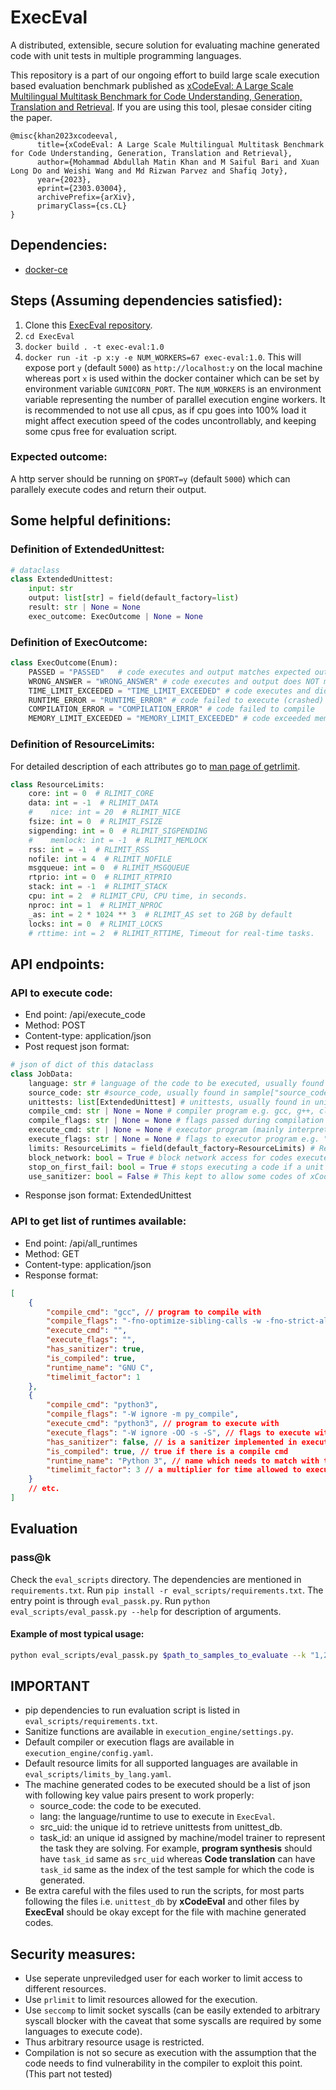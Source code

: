 # ExecEval

A distributed, extensible, secure solution for evaluating machine generated code with unit tests in multiple programming languages.

This repository is a part of our ongoing effort to build large scale execution based evaluation benchmark published as [xCodeEval: A Large Scale Multilingual Multitask Benchmark for Code Understanding, Generation, Translation and Retrieval](https://arxiv.org/abs/2303.03004). If you are using this tool, plesae consider citing the paper.

```
@misc{khan2023xcodeeval,
      title={xCodeEval: A Large Scale Multilingual Multitask Benchmark for Code Understanding, Generation, Translation and Retrieval}, 
      author={Mohammad Abdullah Matin Khan and M Saiful Bari and Xuan Long Do and Weishi Wang and Md Rizwan Parvez and Shafiq Joty},
      year={2023},
      eprint={2303.03004},
      archivePrefix={arXiv},
      primaryClass={cs.CL}
}
```


## Dependencies:

-   [docker-ce](https://docs.docker.com/engine/install/)

## Steps (Assuming dependencies satisfied):

1. Clone this [ExecEval repository](https://github.com/ntunlp/ExecEval).
2. `cd ExecEval`
3. `docker build . -t exec-eval:1.0`
4. `docker run -it -p x:y -e NUM_WORKERS=67 exec-eval:1.0`. This will expose port `y` (default `5000`) as `http://localhost:y` on the local machine whereas port `x` is used within the docker container which can be set by environment variable `GUNICORN_PORT`. The `NUM_WORKERS` is an environment variable representing the number of parallel execution engine workers. It is recommended to not use all cpus, as if cpu goes into 100% load it might affect execution speed of the codes uncontrollably, and keeping some cpus free for evaluation script.

### Expected outcome:

A http server should be running on `$PORT=y` (default `5000`) which can parallely execute codes and return their output.

## Some helpful definitions:

### Definition of ExtendedUnittest:

```py
# dataclass
class ExtendedUnittest:
    input: str
    output: list[str] = field(default_factory=list)
    result: str | None = None
    exec_outcome: ExecOutcome | None = None
```

### Definition of ExecOutcome:

```py
class ExecOutcome(Enum):
    PASSED = "PASSED"   # code executes and output matches expected output
    WRONG_ANSWER = "WRONG_ANSWER" # code executes and output does NOT matches expected output
    TIME_LIMIT_EXCEEDED = "TIME_LIMIT_EXCEEDED" # code executes and didn't exit in time, output is ignored in this case
    RUNTIME_ERROR = "RUNTIME_ERROR" # code failed to execute (crashed)
    COMPILATION_ERROR = "COMPILATION_ERROR" # code failed to compile
    MEMORY_LIMIT_EXCEEDED = "MEMORY_LIMIT_EXCEEDED" # code exceeded memory limit during execution
```

### Definition of ResourceLimits:

For detailed description of each attributes go to [man page of getrlimit](https://man7.org/linux/man-pages/man2/getrlimit.2.html).

```py
class ResourceLimits:
    core: int = 0  # RLIMIT_CORE
    data: int = -1  # RLIMIT_DATA
    #    nice: int = 20  # RLIMIT_NICE
    fsize: int = 0  # RLIMIT_FSIZE
    sigpending: int = 0  # RLIMIT_SIGPENDING
    #    memlock: int = -1  # RLIMIT_MEMLOCK
    rss: int = -1  # RLIMIT_RSS
    nofile: int = 4  # RLIMIT_NOFILE
    msgqueue: int = 0  # RLIMIT_MSGQUEUE
    rtprio: int = 0  # RLIMIT_RTPRIO
    stack: int = -1  # RLIMIT_STACK
    cpu: int = 2  # RLIMIT_CPU, CPU time, in seconds.
    nproc: int = 1  # RLIMIT_NPROC
    _as: int = 2 * 1024 ** 3  # RLIMIT_AS set to 2GB by default
    locks: int = 0  # RLIMIT_LOCKS
    # rttime: int = 2  # RLIMIT_RTTIME, Timeout for real-time tasks.
```

## API endpoints:

### API to execute code:

-   End point: /api/execute_code
-   Method: POST
-   Content-type: application/json
-   Post request json format:

```py
# json of dict of this dataclass
class JobData:
    language: str # language of the code to be executed, usually found in sample["lang"] field
    source_code: str #source_code, usually found in sample["source_code"] field
    unittests: list[ExtendedUnittest] # unittests, usually found in unittest_db[sample["src_uid"]] field which do contain more key value pairs than input, output; so skip them
    compile_cmd: str | None = None # compiler program e.g. gcc, g++, clang++, go, rustc, javac
    compile_flags: str | None = None # flags passed during compilation e.g. "-std=c++11 -lm -static ...
    execute_cmd: str | None = None # executor program (mainly interpreter for interpreted languages) e.g. python2, pypy2, ruby, php
    execute_flags: str | None = None # flags to executor program e.g. "-o -nologo", "-W ignore
    limits: ResourceLimits = field(default_factory=ResourceLimits) # Resource limits
    block_network: bool = True # block network access for codes executed by ExecEval (True is safer)
    stop_on_first_fail: bool = True # stops executing a code if a unit test fails (True for faster execution)
    use_sanitizer: bool = False # This kept to allow some codes of xCodeEval (e.g. MS C++) to execute on linux during testing ExecEval with xCodeEval test data. (False should be ok)

```

-   Response json format: ExtendedUnittest

### API to get list of runtimes available:

-   End point: /api/all_runtimes
-   Method: GET
-   Content-type: application/json
-   Response format:

```json
[
	{
		"compile_cmd": "gcc", // program to compile with
		"compile_flags": "-fno-optimize-sibling-calls -w -fno-strict-aliasing -DONLINE_JUDGE -include limits.h -fno-asm -s -O2 -DONLINE_JUDGE -include math.h -static -lm", // default compiler flags
		"execute_cmd": "",
		"execute_flags": "",
		"has_sanitizer": true,
		"is_compiled": true,
		"runtime_name": "GNU C",
		"timelimit_factor": 1
	},
	{
		"compile_cmd": "python3",
		"compile_flags": "-W ignore -m py_compile",
		"execute_cmd": "python3", // program to execute with
		"execute_flags": "-W ignore -OO -s -S", // flags to execute with
		"has_sanitizer": false, // is a sanitizer implemented in execution_engine/settings.py
		"is_compiled": true, // true if there is a compile cmd
		"runtime_name": "Python 3", // name which needs to match with the language passed in api for execute code
		"timelimit_factor": 3 // a multiplier for time allowed to execute as some languages are slower than others
	}
	// etc.
]
```

## Evaluation

### pass@k

Check the `eval_scripts` directory. The dependencies are mentioned in `requirements.txt`. Run `pip install -r eval_scripts/requirements.txt`. The entry point is through `eval_passk.py`. Run `python eval_scripts/eval_passk.py --help` for description of arguments.

#### Example of most typical usage:

```sh
python eval_scripts/eval_passk.py $path_to_samples_to_evaluate --k "1,2,5,10" --n_workers 129 --limits_by_lang_cfg_file eval_scripts/limits_by_lang.yaml --unittest_file $path_to_unittest_db_file --execeval_url "http://localhost:5000" --use_sanitizer 0

```

## **IMPORTANT**

-   pip dependencies to run evaluation script is listed in `eval_scripts/requirements.txt`.
-   Sanitize functions are available in `execution_engine/settings.py`.
-   Default compiler or execution flags are available in `execution_engine/config.yaml`.
-   Default resource limits for all supported languages are available in `eval_scripts/limits_by_lang.yaml`.
-   The machine generated codes to be executed should be a list of json with following key value pairs present to work properly:
    -   source_code: the code to be executed.
    -   lang: the language/runtime to use to execute in `ExecEval`.
    -   src_uid: the unique id to retrieve unittests from unittest_db.
    -   task_id: an unique id assigned by machine/model trainer to represent the task they are solving. For example, **program synthesis** should have `task_id` same as `src_uid` whereas **Code translation** can have `task_id` same as the index of the test sample for which the code is generated.
-   Be extra careful with the files used to run the scripts, for most parts following the files i.e. `unittest_db` by **xCodeEval** and other files by **ExecEval** should be okay except for the file with machine generated codes.

## Security measures:

-   Use seperate unpreviledged user for each worker to limit access to different resources.
-   Use `prlimit` to limit resources allowed for the execution.
-   Use `seccomp` to limit socket syscalls (can be easily extended to arbitrary syscall blocker with the caveat that some syscalls are required by some languages to execute code).
-   Thus arbitrary resource usage is restricted.
-   Compilation is not so secure as execution with the assumption that the code needs to find vulnerability in the compiler to exploit this point. (This part not tested)
